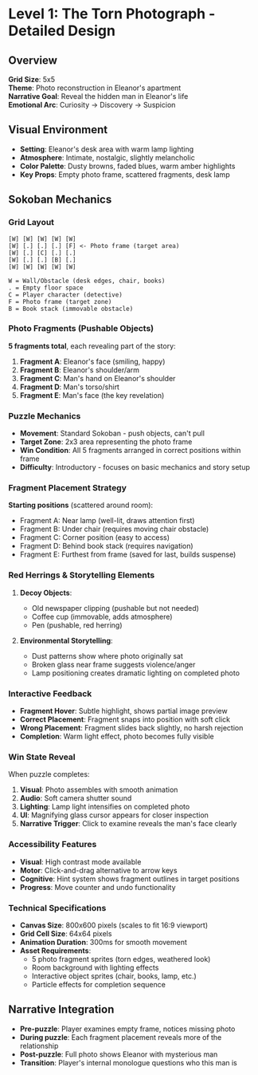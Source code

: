 # Level 1: The Torn Photograph - Detailed Design

## Overview
**Grid Size**: 5x5  
**Theme**: Photo reconstruction in Eleanor's apartment  
**Narrative Goal**: Reveal the hidden man in Eleanor's life  
**Emotional Arc**: Curiosity → Discovery → Suspicion  

## Visual Environment
- **Setting**: Eleanor's desk area with warm lamp lighting
- **Atmosphere**: Intimate, nostalgic, slightly melancholic
- **Color Palette**: Dusty browns, faded blues, warm amber highlights
- **Key Props**: Empty photo frame, scattered fragments, desk lamp

## Sokoban Mechanics

### Grid Layout
```
[W] [W] [W] [W] [W]
[W] [.] [.] [.] [F] <- Photo frame (target area)
[W] [.] [C] [.] [.]
[W] [.] [.] [B] [.]
[W] [W] [W] [W] [W]

W = Wall/Obstacle (desk edges, chair, books)
. = Empty floor space
C = Player character (detective)
F = Photo frame (target zone)
B = Book stack (immovable obstacle)
```

### Photo Fragments (Pushable Objects)
**5 fragments total**, each revealing part of the story:

1. **Fragment A**: Eleanor's face (smiling, happy)
2. **Fragment B**: Eleanor's shoulder/arm
3. **Fragment C**: Man's hand on Eleanor's shoulder
4. **Fragment D**: Man's torso/shirt
5. **Fragment E**: Man's face (the key revelation)

### Puzzle Mechanics
- **Movement**: Standard Sokoban - push objects, can't pull
- **Target Zone**: 2x3 area representing the photo frame
- **Win Condition**: All 5 fragments arranged in correct positions within frame
- **Difficulty**: Introductory - focuses on basic mechanics and story setup

### Fragment Placement Strategy
**Starting positions** (scattered around room):
- Fragment A: Near lamp (well-lit, draws attention first)
- Fragment B: Under chair (requires moving chair obstacle)
- Fragment C: Corner position (easy to access)
- Fragment D: Behind book stack (requires navigation)
- Fragment E: Furthest from frame (saved for last, builds suspense)

### Red Herrings & Storytelling Elements
1. **Decoy Objects**: 
   - Old newspaper clipping (pushable but not needed)
   - Coffee cup (immovable, adds atmosphere)
   - Pen (pushable, red herring)

2. **Environmental Storytelling**:
   - Dust patterns show where photo originally sat
   - Broken glass near frame suggests violence/anger
   - Lamp positioning creates dramatic lighting on completed photo

### Interactive Feedback
- **Fragment Hover**: Subtle highlight, shows partial image preview
- **Correct Placement**: Fragment snaps into position with soft click
- **Wrong Placement**: Fragment slides back slightly, no harsh rejection
- **Completion**: Warm light effect, photo becomes fully visible

### Win State Reveal
When puzzle completes:
1. **Visual**: Photo assembles with smooth animation
2. **Audio**: Soft camera shutter sound
3. **Lighting**: Lamp light intensifies on completed photo
4. **UI**: Magnifying glass cursor appears for closer inspection
5. **Narrative Trigger**: Click to examine reveals the man's face clearly

### Accessibility Features
- **Visual**: High contrast mode available
- **Motor**: Click-and-drag alternative to arrow keys
- **Cognitive**: Hint system shows fragment outlines in target positions
- **Progress**: Move counter and undo functionality

### Technical Specifications
- **Canvas Size**: 800x600 pixels (scales to fit 16:9 viewport)
- **Grid Cell Size**: 64x64 pixels
- **Animation Duration**: 300ms for smooth movement
- **Asset Requirements**: 
  - 5 photo fragment sprites (torn edges, weathered look)
  - Room background with lighting effects
  - Interactive object sprites (chair, books, lamp, etc.)
  - Particle effects for completion sequence

## Narrative Integration
- **Pre-puzzle**: Player examines empty frame, notices missing photo
- **During puzzle**: Each fragment placement reveals more of the relationship
- **Post-puzzle**: Full photo shows Eleanor with mysterious man
- **Transition**: Player's internal monologue questions who this man is